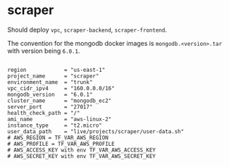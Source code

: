 # scraper

Should deploy `vpc`, `scraper-backend`, `scraper-frontend`.

The convention for the mongodb docker images is `mongodb.<version>.tar` with version being `6.0.1`.

```hcl

region            = "us-east-1"
project_name      = "scraper"
environment_name  = "trunk"
vpc_cidr_ipv4     = "160.0.0.0/16"
mongodb_version   = "6.0.1"
cluster_name      = "mongodb_ec2"
server_port       = "27017"
health_check_path = "/"
ami_name          = "aws-linux-2"
instance_type     = "t2.micro"
user_data_path    = "live/projects/scraper/user-data.sh"
# AWS_REGION = TF_VAR_AWS_REGION
# AWS_PROFILE = TF_VAR_AWS_PROFILE
# AWS_ACCESS_KEY with env TF_VAR_AWS_ACCESS_KEY
# AWS_SECRET_KEY with env TF_VAR_AWS_SECRET_KEY
```